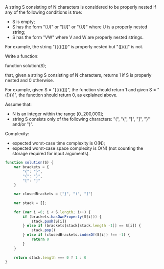 A string S consisting of N characters is considered to be properly nested if any of the following conditions is true:

* S is empty;
* S has the form "(U)" or "[U]" or "{U}" where U is a properly nested string;
* S has the form "VW" where V and W are properly nested strings.

For example, the string "{[()()]}" is properly nested but "([)()]" is not.

Write a function:

function solution(S);

that, given a string S consisting of N characters, returns 1 if S is properly nested and 0 otherwise.

For example, given S = "{[()()]}", the function should return 1 and given S = "([)()]", the function should return 0, as explained above.

Assume that:

* N is an integer within the range [0..200,000];
* string S consists only of the following characters: "(", "{", "[", "]", "}" and/or ")".

Complexity:

* expected worst-case time complexity is O(N);
* expected worst-case space complexity is O(N) (not counting the storage required for input arguments).


```javascript
function solution(S) {
    var brackets = {
        "{": "}",
        "(": ")",
        "[": "]"
    }

    var closedBrackets = ["}", ")", "]"]
    
    var stack = [];
    
    for (var i =0; i < S.length; i++) {
        if (brackets.hasOwnProperty(S[i])) {
            stack.push(S[i])
        } else if (brackets[stack[stack.length -1]] == S[i]) {
            stack.pop()
        } else if (closedBrackets.indexOf(S[i]) !== -1) {
        	return 0
        }
    }
    
    return stack.length === 0 ? 1 : 0
}
```

